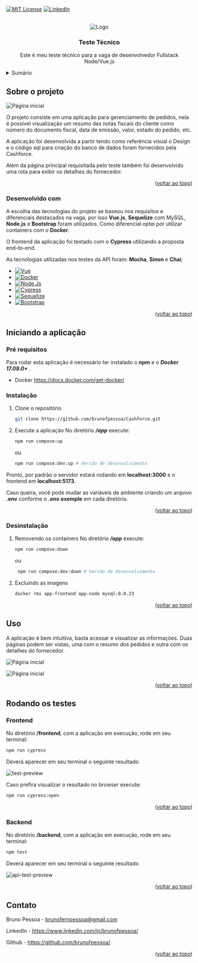<a name="readme-top" id="readme-top"></a>

[![MIT License][license-shield]][license-url]
[![LinkedIn][linkedin-shield]][linkedin-url]



<br />
<div align="center">

<img src="images/cashforce.png" alt="Logo">
<h3 align="center">Teste Técnico</h3>

  <p align="center">
    Este é meu teste técnico para a vaga de desenvolvedor Fullstack Node/Vue.js
    <br />
  </p>
</div>



<details>
  <summary>Sumário</summary>
  <ol>
    <li>
      <a href="#sobre-o-projeto">Sobre o projeto</a>
      <ul>
        <li><a href="#desenvolvido-com">Desenvolvido com</a></li>
      </ul>
    </li>
    <li>
      <a href="#iniciando-a-aplicação">Iniciando a aplicação</a>
      <ul>
        <li><a href="#pré-requisitos">Pré-requisitos</a></li>
        <li><a href="#instalação">Instalação</a></li>
        <li><a href="#desinstalação">Desinstalação</a></li>
      </ul>
    </li>
    <li><a href="#uso">Uso</a></li>
    <li>
      <a href="#rodando-os-testes">Rodando os testes</a>
      <ul>
        <li><a href="#frontend">Frontend</a></li>
        <li><a href="#backend">Backend</a></li>
      </ul>
    </li>
    <li><a href="#contato">Contato</a></li>
  </ol>
</details>



## Sobre o projeto

![Página inicial][preview-1]

O projeto consiste em uma aplicação para gerenciamento de pedidos, nela é possível visualização um resumo das notas fiscais do cliente como número do documento fiscal, data de emissão, valor, estado do pedido, etc.

A aplicação foi desenvolvida a partir tendo como referência visual o Design e o código sql para criação do banco de dados foram fornecidos pela Cashforce.

Além da página principal requisitada pelo teste também foi desenvolvido uma rota para exibir os detalhes do fornecedor.

<p align="right">(<a href="#readme-top">voltar ao topo</a>)</p>


### Desenvolvido com

A escolha das tecnologias do projeto se baseou nos requisitos e diferenciais destacados na vaga, por isso __Vue.js__, __Sequelize__ com MySQL, __Node.js__ e __Bootstrap__ foram utilizados. Como diferencial optei por utilizar containers com o __Docker__.

O frontend da aplicação foi testado com o __Cypress__ utilizando a proposta end-to-end.

As tecnologias utilizadas nos testes da API foram: __Mocha__, __Sinon__ e __Chai__;

* [![Vue][Vue.js]][Vue-url]
* [![Docker][Docker]][Docker-url]
* [![Node.Js][Node.js]][Node-url]
* [![Cypress][Cypress]][Cypress-url]
* [![Sequelize][Sequelize]][Sequelize-url]
* [![Bootstrap][Bootstrap.com]][Bootstrap-url]

<p align="right">(<a href="#readme-top">voltar ao topo</a>)</p>



## Iniciando a aplicação

### Pré requisitos

Para rodar esta aplicação é necessário ter instalado o __npm__ e o ___Docker 17.09.0+___ .
* Docker
    https://docs.docker.com/get-docker/

### Instalação

1. Clone o repositório
    ```sh
    git clone https://github.com/brunofpessoa/Cashforce.git
    ```

2. Execute a aplicação
No diretório ___/app___ execute:
    ```sh
    npm run compose:up
    ```
    ou
    ```sh
    npm run compose:dev:up # Versão de desenvolvimento
    ```

Pronto, por padrão o servidor estará rodando em __localhost:3000__ e o frontend em __localhost:5173__.

Caso queira, você pode mudar as variáveis de ambiente criando um arquivo __.env__ conforme o __.env.exemple__ em cada diretório.

<p align="right">(<a href="#readme-top">voltar ao topo</a>)</p>


### Desinstalação

1. Removendo os containers
  No diretório ___/app___ execute:
    ```sh
    npm run compose:down
    ```
   ou
   ```sh
    npm run compose:dev:down # Versão de desenvolvimento
   ```
2. Excluindo as imagens
    ```sh
    docker rmi app-frontend app-node mysql:8.0.23
    ```

<p align="right">(<a href="#readme-top">voltar ao topo</a>)</p>


## Uso

A aplicação é bem intuitiva, basta acessar e visualizar as informações. Duas páginas podem ser vistas, uma com o resumo dos pedidos e outra com os detalhes do fornecedor.

![Página inicial][preview-1]

![Página inicial][preview-2]


<p align="right">(<a href="#readme-top">voltar ao topo</a>)</p>


## Rodando os testes

### Frontend
No diretório __/frontend__, com a aplicação em execução, rode em seu terminal:

```sh
npm run cypress
```

Deverá aparecer em seu terminal o seguinte resultado.

![test-preview][test-preview]

Caso prefira visualizar o resultado no browser execute:
```sh
npm run cypress:open
```

<p align="right">(<a href="#readme-top">voltar ao topo</a>)</p>

### Backend
No diretório __/backend__, com a aplicação em execução, rode em seu terminal:

```sh
npm test
```

Deverá aparecer em seu terminal o seguinte resultado.

![api-test-preview][api-test-preview]

<p align="right">(<a href="#readme-top">voltar ao topo</a>)</p>

## Contato

Bruno Pessoa - brunofernpessoa@gmail.com

LinkedIn - https://www.linkedin.com/in/brunofpessoa/

Github - https://github.com/brunofpessoa/

<p align="right">(<a href="#readme-top">voltar ao topo</a>)</p>





[license-shield]: https://img.shields.io/github/license/othneildrew/Best-README-Template.svg?style=for-the-badge
[license-url]: https://github.com/brunofpessoa/Cashforce/blob/master/LICENSE


[linkedin-shield]: https://img.shields.io/badge/-LinkedIn-black.svg?style=for-the-badge&logo=linkedin&colorB=555
[linkedin-url]: https://linkedin.com/in/brunofpessoa


[preview-1]: images/preview-1.png
[preview-2]: images/preview-2.png

[test-preview]: images/test-preview.png
[api-test-preview]: images/api-test-preview.png


[Vue.js]: https://img.shields.io/badge/Vue.js-35495E?style=for-the-badge&logo=vuedotjs&logoColor=4FC08D
[Vue-url]: https://vuejs.org/
[Node.Js]: https://img.shields.io/badge/Node.js-35495E?style=for-the-badge&logo=nodedotjs&logoColor=489341
[Node-url]: https://nodejs.org 
[Sequelize]: https://img.shields.io/badge/Sequelize-35495E?style=for-the-badge&logo=sequelize&logoColor
[Sequelize-url]: https://sequelize.org/
[Bootstrap.com]: https://img.shields.io/badge/Bootstrap-563D7C?style=for-the-badge&logo=bootstrap&logoColor=white
[Bootstrap-url]: https://getbootstrap.com
[Docker]: https://img.shields.io/badge/Docker-35495E?style=for-the-badge&logo=docker&logoColor
[Docker-url]: https://www.docker.com/
[Cypress]: https://img.shields.io/badge/Cypress-35495E?style=for-the-badge&logo=cypress&logoColor
[Cypress-url]: https://www.cypress.io/